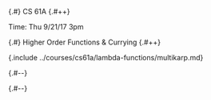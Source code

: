
{.#} CS 61A
{.#++}

Time: Thu 9/21/17 3pm

{.#} Higher Order Functions & Currying
{.#++}

{.include ../courses/cs61a/lambda-functions/multikarp.md}

{.#--}

{.#--}
